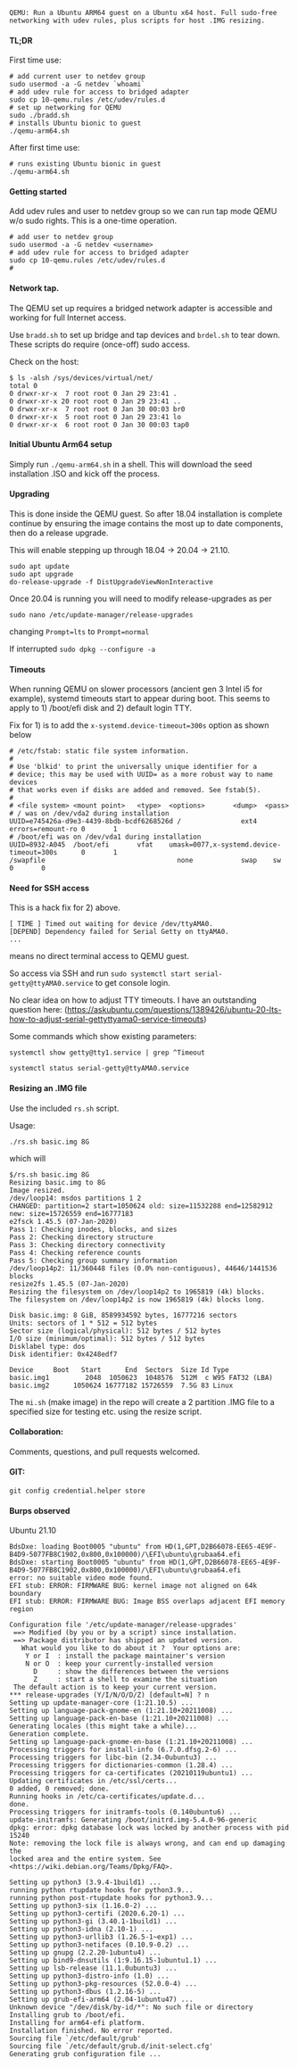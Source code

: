 
    QEMU: Run a Ubuntu ARM64 guest on a Ubuntu x64 host. Full sudo-free networking with udev rules, plus scripts for host .IMG resizing.

    
#### TL;DR

First time use:

```
# add current user to netdev group
sudo usermod -a -G netdev `whoami`
# add udev rule for access to bridged adapter
sudo cp 10-qemu.rules /etc/udev/rules.d
# set up networking for QEMU
sudo ./bradd.sh
# installs Ubuntu bionic to guest
./qemu-arm64.sh
```

After first time use:
```
# runs existing Ubuntu bionic in guest
./qemu-arm64.sh
```


#### Getting started

Add udev rules and user to netdev group so we can run tap mode QEMU w/o sudo rights. This is a one-time operation.

```
# add user to netdev group
sudo usermod -a -G netdev <username>
# add udev rule for access to bridged adapter
sudo cp 10-qemu.rules /etc/udev/rules.d
#
```

#### Network tap.

The QEMU set up requires a bridged network adapter is accessible and working for full Internet access.

Use `bradd.sh` to set up bridge and tap devices and `brdel.sh` to tear down. These scripts do require (once-off) sudo access. 

Check on the host:

```
$ ls -alsh /sys/devices/virtual/net/
total 0
0 drwxr-xr-x  7 root root 0 Jan 29 23:41 .
0 drwxr-xr-x 20 root root 0 Jan 29 23:41 ..
0 drwxr-xr-x  7 root root 0 Jan 30 00:03 br0
0 drwxr-xr-x  5 root root 0 Jan 29 23:41 lo
0 drwxr-xr-x  6 root root 0 Jan 30 00:03 tap0
```

#### Initial Ubuntu Arm64 setup

Simply run `./qemu-arm64.sh` in a shell. This will download the seed installation .ISO and kick off the process. 


#### Upgrading

This is done inside the QEMU guest. So after 18.04 installation is complete continue by
ensuring the image contains the most up to date components, then do a release upgrade.

This will enable stepping up through 18.04 -> 20.04 -> 21.10.

```
sudo apt update
sudo apt upgrade
do-release-upgrade -f DistUpgradeViewNonInteractive
```

Once 20.04 is running you will need to modify release-upgrades as per

`sudo nano /etc/update-manager/release-upgrades`

changing `Prompt=lts` to `Prompt=normal`

If interrupted `sudo dpkg --configure -a`

#### Timeouts

When running QEMU on slower processors (ancient gen 3 Intel i5 for example), systemd timeouts start to appear during boot. This seems to apply to 1) /boot/efi disk and 2) default login TTY.

Fix for 1) is to add the `x-systemd.device-timeout=300s` option as shown below

```
# /etc/fstab: static file system information.
#
# Use 'blkid' to print the universally unique identifier for a
# device; this may be used with UUID= as a more robust way to name devices
# that works even if disks are added and removed. See fstab(5).
#
# <file system> <mount point>   <type>  <options>       <dump>  <pass>
# / was on /dev/vda2 during installation
UUID=e745426a-d9e3-4439-8bdb-bcdf6268526d /               ext4    errors=remount-ro 0       1
# /boot/efi was on /dev/vda1 during installation
UUID=8932-A045  /boot/efi       vfat    umask=0077,x-systemd.device-timeout=300s      0       1
/swapfile                                 none            swap    sw              0       0
```

#### Need for SSH access

This is a hack fix for 2) above. 

```
[ TIME ] Timed out waiting for device /dev/ttyAMA0.
[DEPEND] Dependency failed for Serial Getty on ttyAMA0.
...
```
means no direct terminal access to QEMU guest. 

So access via SSH and run `sudo systemctl start serial-getty@ttyAMA0.service` to get console login.

No clear idea on how to adjust TTY timeouts. I have an outstanding question here: (https://askubuntu.com/questions/1389426/ubuntu-20-lts-how-to-adjust-serial-gettyttyama0-service-timeouts)

Some commands which show existing parameters:

`systemctl show getty@tty1.service | grep ^Timeout`

`systemctl status serial-getty@ttyAMA0.service`


#### Resizing an .IMG file

Use the included `rs.sh` script. 

Usage:

`./rs.sh basic.img 8G`

which will 

```
$/rs.sh basic.img 8G
Resizing basic.img to 8G
Image resized.
/dev/loop14: msdos partitions 1 2
CHANGED: partition=2 start=1050624 old: size=11532288 end=12582912 new: size=15726559 end=16777183
e2fsck 1.45.5 (07-Jan-2020)
Pass 1: Checking inodes, blocks, and sizes
Pass 2: Checking directory structure
Pass 3: Checking directory connectivity
Pass 4: Checking reference counts
Pass 5: Checking group summary information
/dev/loop14p2: 11/360448 files (0.0% non-contiguous), 44646/1441536 blocks
resize2fs 1.45.5 (07-Jan-2020)
Resizing the filesystem on /dev/loop14p2 to 1965819 (4k) blocks.
The filesystem on /dev/loop14p2 is now 1965819 (4k) blocks long.

Disk basic.img: 8 GiB, 8589934592 bytes, 16777216 sectors
Units: sectors of 1 * 512 = 512 bytes
Sector size (logical/physical): 512 bytes / 512 bytes
I/O size (minimum/optimal): 512 bytes / 512 bytes
Disklabel type: dos
Disk identifier: 0x4248edf7

Device     Boot   Start      End  Sectors  Size Id Type
basic.img1         2048  1050623  1048576  512M  c W95 FAT32 (LBA)
basic.img2      1050624 16777182 15726559  7.5G 83 Linux
```

The `mi.sh` (make image) in the repo will create a 2 partition .IMG file to a specified size for testing etc. using the resize script.

#### Collaboration:

Comments, questions, and pull requests welcomed.


#### GIT:

`git config credential.helper store`

#### Burps observed

Ubuntu 21.10

```
BdsDxe: loading Boot0005 "ubuntu" from HD(1,GPT,D2B66078-EE65-4E9F-B4D9-5077FB8C1902,0x800,0x100000)/\EFI\ubuntu\grubaa64.efi
BdsDxe: starting Boot0005 "ubuntu" from HD(1,GPT,D2B66078-EE65-4E9F-B4D9-5077FB8C1902,0x800,0x100000)/\EFI\ubuntu\grubaa64.efi
error: no suitable video mode found.
EFI stub: ERROR: FIRMWARE BUG: kernel image not aligned on 64k boundary
EFI stub: ERROR: FIRMWARE BUG: Image BSS overlaps adjacent EFI memory region
```

```
Configuration file '/etc/update-manager/release-upgrades'
 ==> Modified (by you or by a script) since installation.
 ==> Package distributor has shipped an updated version.
   What would you like to do about it ?  Your options are:
    Y or I  : install the package maintainer's version
    N or O  : keep your currently-installed version
      D     : show the differences between the versions
      Z     : start a shell to examine the situation
 The default action is to keep your current version.
*** release-upgrades (Y/I/N/O/D/Z) [default=N] ? n
Setting up update-manager-core (1:21.10.5) ...
Setting up language-pack-gnome-en (1:21.10+20211008) ...
Setting up language-pack-en-base (1:21.10+20211008) ...
Generating locales (this might take a while)...
Generation complete.
Setting up language-pack-gnome-en-base (1:21.10+20211008) ...
Processing triggers for install-info (6.7.0.dfsg.2-6) ...
Processing triggers for libc-bin (2.34-0ubuntu3) ...
Processing triggers for dictionaries-common (1.28.4) ...
Processing triggers for ca-certificates (20210119ubuntu1) ...
Updating certificates in /etc/ssl/certs...
0 added, 0 removed; done.
Running hooks in /etc/ca-certificates/update.d...
done.
Processing triggers for initramfs-tools (0.140ubuntu6) ...
update-initramfs: Generating /boot/initrd.img-5.4.0-96-generic
dpkg: error: dpkg database lock was locked by another process with pid 15240
Note: removing the lock file is always wrong, and can end up damaging the
locked area and the entire system. See <https://wiki.debian.org/Teams/Dpkg/FAQ>.
```

```
Setting up python3 (3.9.4-1build1) ...
running python rtupdate hooks for python3.9...
running python post-rtupdate hooks for python3.9...
Setting up python3-six (1.16.0-2) ...
Setting up python3-certifi (2020.6.20-1) ...
Setting up python3-gi (3.40.1-1build1) ...
Setting up python3-idna (2.10-1) ...
Setting up python3-urllib3 (1.26.5-1~exp1) ...
Setting up python3-netifaces (0.10.9-0.2) ...
Setting up gnupg (2.2.20-1ubuntu4) ...
Setting up bind9-dnsutils (1:9.16.15-1ubuntu1.1) ...
Setting up lsb-release (11.1.0ubuntu3) ...
Setting up python3-distro-info (1.0) ...
Setting up python3-pkg-resources (52.0.0-4) ...
Setting up python3-dbus (1.2.16-5) ...
Setting up grub-efi-arm64 (2.04-1ubuntu47) ...
Unknown device "/dev/disk/by-id/*": No such file or directory
Installing grub to /boot/efi.
Installing for arm64-efi platform.
Installation finished. No error reported.
Sourcing file `/etc/default/grub'
Sourcing file `/etc/default/grub.d/init-select.cfg'
Generating grub configuration file ...
```
